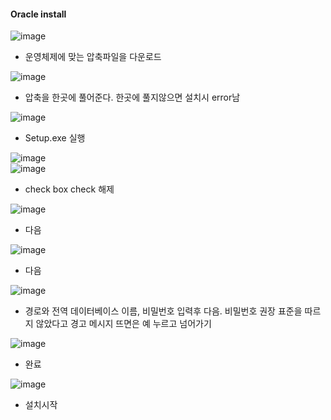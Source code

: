 #### Oracle install  
![image](https://user-images.githubusercontent.com/67041069/87618093-f4b5f580-c753-11ea-8492-51113ff17141.png)  
  - 운영체제에 맞는 압축파일을 다운로드  

![image](https://user-images.githubusercontent.com/67041069/87618132-0f886a00-c754-11ea-82c4-b23848dbcb19.png)  
  - 압축을 한곳에 풀어준다. 한곳에 풀지않으면 설치시 error남  
  
![image](https://user-images.githubusercontent.com/67041069/87618215-46f71680-c754-11ea-8403-703f877d78e4.png)  
  - Setup.exe 실행  
  
![image](https://user-images.githubusercontent.com/67041069/87618251-6130f480-c754-11ea-9e4d-5686ea32f75d.png)  
![image](https://user-images.githubusercontent.com/67041069/87847574-5329d200-c914-11ea-9a27-0735a3d103c8.png)  
  - check box check 해제  
  
![image](https://user-images.githubusercontent.com/67041069/87847584-69d02900-c914-11ea-96d8-e21587a802b0.png)  
  - 다음  
  
![image](https://user-images.githubusercontent.com/67041069/87847593-79e80880-c914-11ea-93dd-fc6abdb0e988.png)  
  - 다음 
  
![image](https://user-images.githubusercontent.com/67041069/87847606-9126f600-c914-11ea-9988-32e97d577eea.png)  
  - 경로와 전역 데이터베이스 이름, 비밀번호 입력후 다음. 비밀번호 권장 표준을 따르지 않았다고 경고 메시지 뜨면은 예 누르고 넘어가기  
  
![image](https://user-images.githubusercontent.com/67041069/87847633-c29fc180-c914-11ea-8e3f-e026b27ab9d8.png)  
  - 완료  

![image](https://user-images.githubusercontent.com/67041069/87847643-d5b29180-c914-11ea-93c3-20a0b2a9b507.png)  
  - 설치시작  
  
  



  
